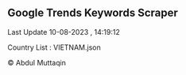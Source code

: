 

## Google Trends Keywords Scraper 
 
Last Update 10-08-2023 , 14:19:12

Country List :
VIETNAM.json



© Abdul Muttaqin 
